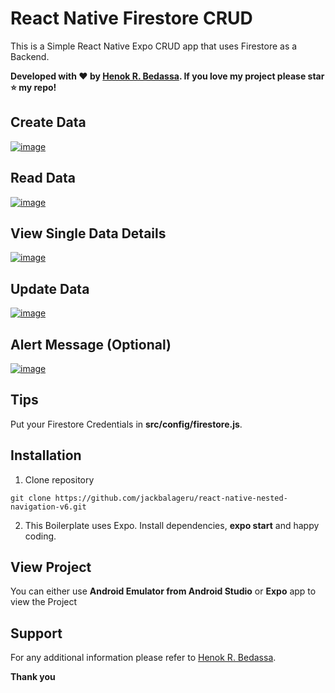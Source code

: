 # React Native Firestore CRUD

This is a Simple React Native Expo CRUD app that uses Firestore as a Backend.

**Developed with ❤️ by [Henok R. Bedassa](https://henok.us/). If you love my project please star ⭐️ my repo!**

## Create Data

[![image](https://github.com/jackbalageru/react-native-firestore-CRUD/blob/master/src/assets/images/RNF_CRUD_01.jpg)](https://henok.us/)

## Read Data

[![image](https://github.com/jackbalageru/react-native-firestore-CRUD/blob/master/src/assets/images/RNF_CRUD_02.jpg)](https://henok.us/)

## View Single Data Details

[![image](https://github.com/jackbalageru/react-native-firestore-CRUD/blob/master/src/assets/images/RNF_CRUD_03.jpg)](https://henok.us/)

## Update Data

[![image](https://github.com/jackbalageru/react-native-firestore-CRUD/blob/master/src/assets/images/RNF_CRUD_04.jpg)](https://henok.us/)

## Alert Message (Optional)

[![image](https://github.com/jackbalageru/react-native-firestore-CRUD/blob/master/src/assets/images/RNF_CRUD_05.jpg)](https://henok.us/)

## Tips

Put your Firestore Credentials in **src/config/firestore.js**.

## Installation

1. Clone repository

```shell
git clone https://github.com/jackbalageru/react-native-nested-navigation-v6.git
```

2. This Boilerplate uses Expo. Install dependencies, **expo start** and happy coding.

## View Project

You can either use **Android Emulator from Android Studio** or **Expo** app to view the Project

## Support

For any additional information please refer to [Henok R. Bedassa](https://henok.us).

**Thank you**
